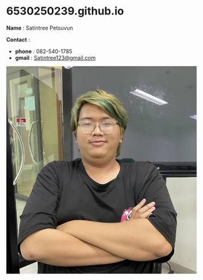 # 6530250239.github.io

**Name** : Satintree Petsuvun

**Contact** :
 - **phone** : 082-540-1785
 - **gmail** : Satintree123@gmail.com
 
![Alt text](IMG_0095.jpeg)
